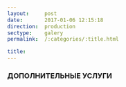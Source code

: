 ```yaml
---
layout:     post
date:       2017-01-06 12:15:18
direction:  production
sectype:    galery
permalink:  /:categories/:title.html

title:
---
```


<section class="prod_content">
    <div class="container">
        <div class="devide-block col-md-12 col-sm-12">
            <div class="dir_logo_prod"> </div>
        </div>
        <div class="devide-block col-md-12 col-sm-12">
            <h3>ДОПОЛНИТЕЛЬНЫЕ УСЛУГИ</h3> 
        </div>
    </div>  
</section>   
